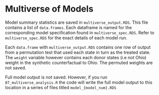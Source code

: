 # Multiverse of Models 

Model summary statistics are saved in `multiverse_output.RDS`. This file contains a list of `data.frames`. Each dataframe is named for the corresponding model specification found in `multiverse_spec.RDS`. Refer to `multiverse_spec.RDS` for the exact details of each model run. 

Each `data.frame` with `multiverse_output.RDS` contains one row of output from a permutation test that used each state in turn as the treated state. The `weight` variable however contains each donor states (i.e not Ohio) weight in the synthetic counterfactual to Ohio. The permuted weights are not saved. 

Full model output is not saved. However, if you run `07_multiverse_analysis.R` the code will write the full model output to this location in a series of files titled `model_{model_num}.RDS`